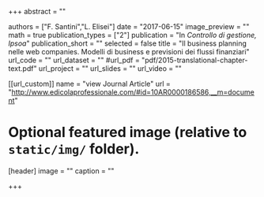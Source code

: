 +++
abstract = ""

authors = ["F. Santini","L. Elisei"]
date = "2017-06-15"
image_preview = ""
math = true
publication_types = ["2"]
publication = "In *Controllo di gestione, Ipsoa*"
publication_short = ""
selected = false
title = "Il business planning nelle web companies. Modelli di business e previsioni dei flussi finanziari"
url_code = ""
url_dataset = ""
#url_pdf = "pdf/2015-translational-chapter-text.pdf"
url_project = ""
url_slides = ""
url_video = ""

[[url_custom]]
name = "view Journal Article"
url = "http://www.edicolaprofessionale.com/#id=10AR0000186586,__m=document"

# Optional featured image (relative to `static/img/` folder).
[header]
image = ""
caption = ""

+++
